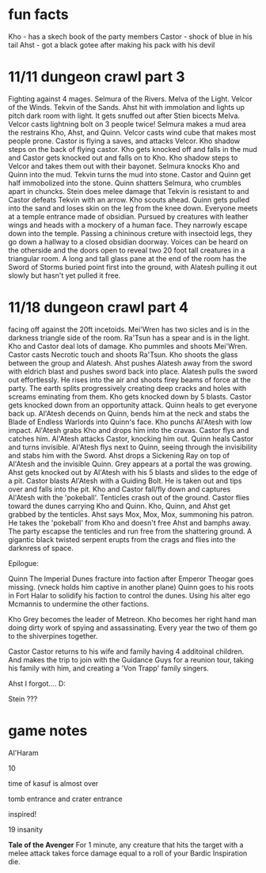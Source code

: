 # fun facts

Kho - has a skech book of the party members
Castor - shock of blue in his tail
Ahst - got a black gotee after making his pack with his devil


# 11/11 dungeon crawl part 3
Fighting against 4 mages. Selmura of the Rivers. Melva of the Light. Velcor of the Winds. Tekvin of the Sands. Ahst hit with immolation and lights up pitch dark room with light. It gets snuffed out after Stien bicects Melva. Velcor casts lightning bolt on 3 people twice! Selmura makes a mud area the restrains Kho, Ahst, and Quinn. Velcor casts wind cube that makes most people prone. Castor is flying a saves, and attacks Velcor. Kho shadow steps on the back of flying castor. Kho gets knocked off and falls in the mud and Castor gets knocked out and falls on to Kho. Kho shadow steps to Velcor and takes them out with their bayonet. Selmura knocks Kho and Quinn into the mud. Tekvin turns the mud into stone. Castor and Quinn get half immobolized into the stone. Quinn shatters Selmura, who crumbles apart in chuncks. Stein does melee damage that Tekvin is resistant to and Castor defeats Tekvin with an arrow. Kho scouts ahead. Quinn gets pulled into the sand and loses skin on the leg from the knee down. Everyone meets at a temple entrance made of obsidian. Pursued by creatures with leather wings and heads with a mockery of a human face. They narrowly escape down into the temple. Passing a chininous creture with insectoid legs, they go down a hallway to a closed obsidian doorway. Voices can be heard on the otherside and the doors open to reveal two 20 foot tall creatures in a triangular room. A long and tall glass pane at the end of the room has the Sword of Storms buried point first into the ground, with Alatesh pulling it out slowly but hasn't yet pulled it free.

# 11/18 dungeon crawl part 4
facing off against the 20ft incetoids. Mei'Wren has two sicles and is in the darkness triangle side of the room. Ra'Tsun has a spear and is in the light. Kho and Castor deal lots of damage. Kho pummles and shoots Mei'Wren. Castor casts Necrotic touch and shoots Ra'Tsun. Kho shoots the glass between the group and Alatesh. Ahst pushes Alatesh away from the sword with eldrich blast and pushes sword back into place. Alatesh pulls the sword out effortlessly. He rises into the air and shoots firey beams of force at the party. The earth splits progressively creating deep cracks and holes with screams eminating from them. Kho gets knocked down by 5 blasts. Castor gets knocked down from an opportunity attack. Quinn heals to get everyone back up. Al'Atesh decends on Quinn, bends him at the neck and stabs the Blade of Endless Warlords into Quinn's face. Kho punchs Al'Atesh with low impact. Al'Atesh grabs Kho and drops him into the cravas. Castor flys and catches him. Al'Atesh attacks Castor, knocking him out. Quinn heals Castor and turns invisible. Al'Atesh flys next to Quinn, seeing through the invisibility and stabs him with the Sword. Ahst drops a Sickening Ray on top of Al'Atesh and the invisible Quinn. Grey appears at a portal the was growing. Ahst gets knocked out by Al'Atesh with his 5 blasts and slides to the edge of a pit. Castor blasts Al'Atesh with a Guiding Bolt. He is taken out and tips over and falls into the pit. Kho and Castor fall/fly down and captures Al'Atesh with the 'pokeball'. Tenticles crash out of the ground. Castor flies toward the dunes carrying Kho and Quinn. Kho, Quinn, and Ahst get grabbed by the tenticles. Ahst says Mox, Mox, Mox, summoning his patron. He takes the 'pokeball' from Kho and doesn't free Ahst and bamphs away. The party escapse the tenticles and run free from the shattering ground. A gigantic black twisted serpent erupts from the crags and flies into the darknress of space.

Epilogue:

Quinn
The Imperial Dunes fracture into faction after Emperor Theogar goes missing. (vneck holds him captive in another plane) Quinn goes to his roots in Fort Halar to solidify his faction to control the dunes. Using his alter ego Mcmannis to undermine the other factions.

Kho
Grey becomes the leader of Metreon. Kho becomes her right hand man doing dirty work of spying and assassinating. Every year the two of them go to the shiverpines together.

Castor
Castor returns to his wife and family having 4 additoinal children. And makes the trip to join with the Guidance Guys for a reunion tour, taking his family with him, and creating a 'Von Trapp' family singers.

Ahst
I forgot.... D:

Stein
???

# game notes
Al'Haram

10

time of kasuf is almost over

tomb entrance and crater entrance

inspired!

19 insanity


**Tale of the Avenger** For 1 minute, any creature that hits the target with a melee attack takes force damage equal to a roll of your Bardic Inspiration die.